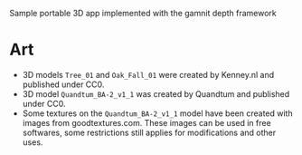 Sample portable 3D app implemented with the gamnit depth framework

# Art

* 3D models `Tree_01` and `Oak_Fall_01` were created by Kenney.nl and published under CC0.
* 3D model `Quandtum_BA-2_v1_1` was created by Quandtum and published under CC0.
* Some textures on the `Quandtum_BA-2_v1_1` model have been created with images from goodtextures.com.
  These images can be used in free softwares, some restrictions still applies for modifications and other uses.
